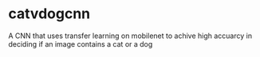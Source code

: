 # catvdogcnn
A CNN that uses transfer learning on mobilenet to achive high accuarcy in deciding if an image contains a cat or a dog

